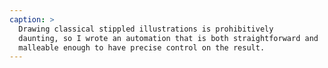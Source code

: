 ```yaml
---
caption: >
  Drawing classical stippled illustrations is prohibitively
  daunting, so I wrote an automation that is both straightforward and
  malleable enough to have precise control on the result.
---
```

